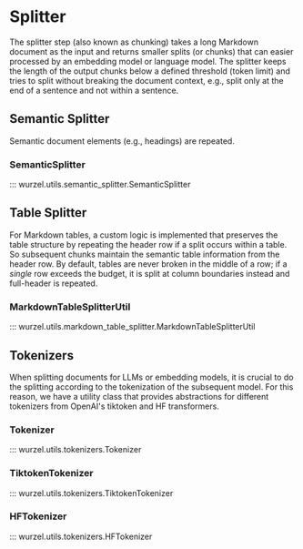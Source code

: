 # Splitter

The splitter step (also known as chunking) takes a long Markdown document as the input and returns smaller splits (or chunks) that can easier processed by an embedding model or language model.
The splitter keeps the length of the output chunks below a defined threshold (token limit) and tries to split without breaking the document context, e.g., split only at the end of a sentence and not within a sentence.

## Semantic Splitter

Semantic document elements (e.g., headings) are repeated.

### SemanticSplitter

::: wurzel.utils.semantic_splitter.SemanticSplitter

## Table Splitter

For Markdown tables, a custom logic is implemented that preserves the table structure by repeating the header row if a split occurs within a table. So subsequent chunks maintain the semantic table information from the header row.
By default, tables are never broken in the middle of a row; if a *single* row exceeds the budget, it is split at column boundaries instead and full-header is repeated.

### MarkdownTableSplitterUtil

::: wurzel.utils.markdown_table_splitter.MarkdownTableSplitterUtil

## Tokenizers

When splitting documents for LLMs or embedding models, it is crucial to do the splitting according to the tokenization of the subsequent model.
For this reason, we have a utility class that provides abstractions for different tokenizers from OpenAI's tiktoken and HF transformers.

### Tokenizer

::: wurzel.utils.tokenizers.Tokenizer

### TiktokenTokenizer

::: wurzel.utils.tokenizers.TiktokenTokenizer

### HFTokenizer

::: wurzel.utils.tokenizers.HFTokenizer
